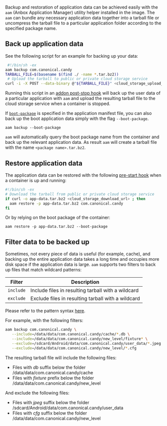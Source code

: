 Backup and restoration of application data can be achieved easily with the `aam`  (Anbox Application Manager) utility helper installed in the image. The `aam` can bundle any necessary application data together into a tarball file or uncompress the tarball file to a particular application folder according to the specified package name.

## Back up application data

See the following script for an example for backing up your data:

```bash
 #!/bin/sh -ex
aam backup com.canonical.candy
TARBALL_FILE=$(basename $(find ./ -name *.tar.bz2))
 # Upload the tarball to public or private cloud storage service
curl -i -X POST --data-binary @"${TARBALL_FILE}" <cloud_storage_upload_url>
```
Running this script in an [addon post-stop hook](tbd) will back up the user data of a particular application with `aam` and upload the resulting tarball file to the cloud storage service when a container is stopped.

If [`boot-package`](https://discourse.ubuntu.com/t/application-manifest/24197) is specified in the application manifest file, you can also back up the boot application data simply with the flag `--boot-package`.

    aam backup --boot-package


`aam` will automatically query the boot package name from the container and back up the relevant application data. As result `aam` will create a tarball file with the name `<package name>.tar.bz2`.

## Restore application data

The application data can be restored with the following [pre-start hook](tbd) when a container is up and running:

```bash
#!/bin/sh -ex
# Download the tarball from public or private cloud storage service
if curl -o app-data.tar.bz2 <cloud_storage_download_url> ; then
  aam restore -p app-data.tar.bz2 com.canonical.candy
fi
```

Or by relying on the boot package of the container:

    aam restore -p app-data.tar.bz2 --boot-package

## Filter data to be backed up

Sometimes, not every piece of data is useful (for example, cache), and backing up the entire application data takes a long time and occupies more disk space if the application data is large. `aam` supports two filters to back up files that match wildcard patterns:

 Filter      |  Description
-------------|--------------------------------------------------------------------
`include`    | Include files in resulting tarball with a wildcard
`exclude`    | Exclude files in resulting tarball with a wildcard

Please refer to the pattern syntax [here](https://golang.org/pkg/path/filepath/#Match).

For example, with the following filters:

```bash
aam backup com.canonical.candy \
   --include=/data/data/com.canonical.candy/cache/*.db \
   --include=/data/data/com.canonical.candy/new_level/fixture* \
   --exclude=/sdcard/Android/data/com.canonical.candy/user_data/*.jpeg \
   --exclude=/data/data/com.canonical.candy/new_level/*.cfg
```

The resulting tarball file will include the following files:

- Files with *db* suffix below the folder /data/data/com.canonical.candy/cache
- Files with *fixture* prefix below the folder /data/data/com.canonical.candy/new_level

And exclude the following files:

* Files with *jpeg* suffix below the folder /sdcard/Android/data/com.canonical.candy/user_data
* Files with *cfg* suffix below the folder /data/data/com.canonical.candy/new_level
